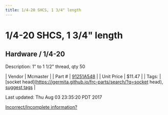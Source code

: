 ```yaml
---
title: 1/4-20 SHCS, 1 3/4" length
---
```


# 1/4-20 SHCS, 1 3/4" length
## Hardware / 1/4-20
Description: 	1" to 1 1/2" thread, qty 50 

| Vendor | Mcmaster | 
| Part # | [91251A548](https://www.mcmaster.com/#91251A548) | 
| Unit Price | $11.47 | 
| Tags: | [socket head](https://jgermita.github.io/frc-parts/search/?q=socket head), [suggest tags](https://docs.google.com/forms/d/e/1FAIpQLSeWyY8v3RgOty-MyWmh9U0iivNYN_molChYyS-0U-o-kOAv_g/viewform) | 

Last updated: Thu Aug 03 23:35:20 PDT 2017

 [Incorrect/Incomplete information?](https://docs.google.com/forms/d/e/1FAIpQLSeWyY8v3RgOty-MyWmh9U0iivNYN_molChYyS-0U-o-kOAv_g/viewform)